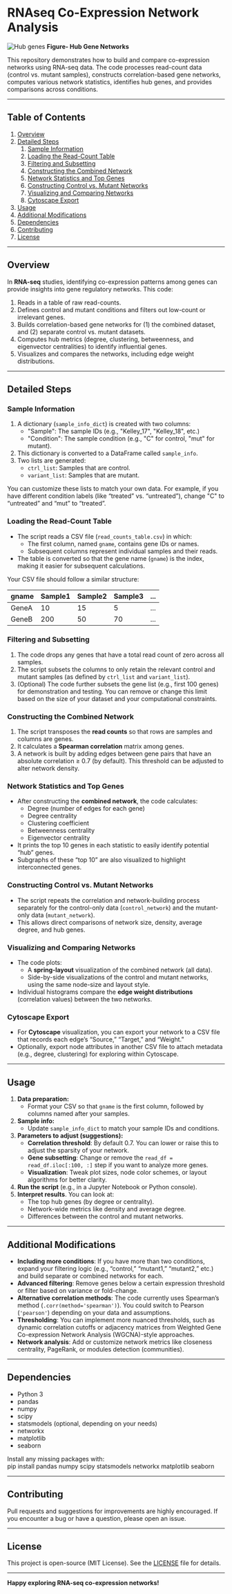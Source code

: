 # RNAseq Co-Expression Network Analysis
![Hub genes](output_0_3.png)
**Figure- Hub Gene Networks**

This repository demonstrates how to build and compare co-expression networks using RNA-seq data. The code processes read-count data (control vs. mutant samples), constructs correlation-based gene networks, computes various network statistics, identifies hub genes, and provides comparisons across conditions.

---

## Table of Contents
1. [Overview](#overview)  
2. [Detailed Steps](#detailed-steps)  
   1. [Sample Information](#sample-information)  
   2. [Loading the Read-Count Table](#loading-the-read-count-table)  
   3. [Filtering and Subsetting](#filtering-and-subsetting)  
   4. [Constructing the Combined Network](#constructing-the-combined-network)  
   5. [Network Statistics and Top Genes](#network-statistics-and-top-genes)  
   6. [Constructing Control vs. Mutant Networks](#constructing-control-vs-mutant-networks)  
   7. [Visualizing and Comparing Networks](#visualizing-and-comparing-networks)  
   8. [Cytoscape Export](#cytoscape-export)  
9. [Usage](#usage)  
10. [Additional Modifications](#additional-modifications)  
11. [Dependencies](#dependencies)  
12. [Contributing](#contributing)  
13. [License](#license)  

---

## Overview

In **RNA-seq** studies, identifying co-expression patterns among genes can provide insights into gene regulatory networks. This code:
1. Reads in a table of raw read-counts.  
2. Defines control and mutant conditions and filters out low-count or irrelevant genes.  
3. Builds correlation-based gene networks for (1) the combined dataset, and (2) separate control vs. mutant datasets.  
4. Computes hub metrics (degree, clustering, betweenness, and eigenvector centralities) to identify influential genes.  
5. Visualizes and compares the networks, including edge weight distributions.  

---

## Detailed Steps

### Sample Information
1. A dictionary (`sample_info_dict`) is created with two columns:  
   - "Sample": The sample IDs (e.g., "Kelley_17", "Kelley_18", etc.)  
   - "Condition": The sample condition (e.g., "C" for control, "mut" for mutant).  
2. This dictionary is converted to a DataFrame called `sample_info`.  
3. Two lists are generated:  
   - `ctrl_list`: Samples that are control.  
   - `variant_list`: Samples that are mutant.  

You can customize these lists to match your own data. For example, if you have different condition labels (like “treated” vs. “untreated”), change "C" to “untreated” and “mut” to “treated”.

### Loading the Read-Count Table
- The script reads a CSV file (`read_counts_table.csv`) in which:  
  - The first column, named `gname`, contains gene IDs or names.  
  - Subsequent columns represent individual samples and their reads.  
- The table is converted so that the gene name (`gname`) is the index, making it easier for subsequent calculations.  

Your CSV file should follow a similar structure:
  
| gname      | Sample1 | Sample2 | Sample3 | ... |
|------------|---------|---------|---------|-----|
| GeneA      | 10      | 15      | 5       | ... |
| GeneB      | 200     | 50      | 70      | ... |

### Filtering and Subsetting
1. The code drops any genes that have a total read count of zero across all samples.  
2. The script subsets the columns to only retain the relevant control and mutant samples (as defined by `ctrl_list` and `variant_list`).  
3. (Optional) The code further subsets the gene list (e.g., first 100 genes) for demonstration and testing. You can remove or change this limit based on the size of your dataset and your computational constraints.

### Constructing the Combined Network
1. The script transposes the **read counts** so that rows are samples and columns are genes.
2. It calculates a **Spearman correlation** matrix among genes.  
3. A network is built by adding edges between gene pairs that have an absolute correlation ≥ 0.7 (by default). This threshold can be adjusted to alter network density.

### Network Statistics and Top Genes
- After constructing the **combined network**, the code calculates:  
  - Degree (number of edges for each gene)  
  - Degree centrality  
  - Clustering coefficient  
  - Betweenness centrality  
  - Eigenvector centrality  
- It prints the top 10 genes in each statistic to easily identify potential “hub” genes.  
- Subgraphs of these “top 10” are also visualized to highlight interconnected genes.

### Constructing Control vs. Mutant Networks
- The script repeats the correlation and network-building process separately for the control-only data (`control_network`) and the mutant-only data (`mutant_network`).  
- This allows direct comparisons of network size, density, average degree, and hub genes.

### Visualizing and Comparing Networks
- The code plots:
  - A **spring-layout** visualization of the combined network (all data).  
  - Side-by-side visualizations of the control and mutant networks, using the same node-size and layout style.  
- Individual histograms compare the **edge weight distributions** (correlation values) between the two networks.

### Cytoscape Export
- For **Cytoscape** visualization, you can export your network to a CSV file that records each edge’s “Source,” “Target,” and “Weight.”  
- Optionally, export node attributes in another CSV file to attach metadata (e.g., degree, clustering) for exploring within Cytoscape.

---

## Usage

1. **Data preparation:**  
   - Format your CSV so that `gname` is the first column, followed by columns named after your samples.  
2. **Sample info:**  
   - Update `sample_info_dict` to match your sample IDs and conditions.  
3. **Parameters to adjust (suggestions):**  
   - **Correlation threshold**: By default 0.7. You can lower or raise this to adjust the sparsity of your network.  
   - **Gene subsetting**: Change or remove the `read_df = read_df.iloc[:100, :]` step if you want to analyze more genes.  
   - **Visualization**: Tweak plot sizes, node color schemes, or layout algorithms for better clarity.  
4. **Run the script** (e.g., in a Jupyter Notebook or Python console).  
5. **Interpret results**. You can look at:
   - The top hub genes (by degree or centrality).  
   - Network-wide metrics like density and average degree.  
   - Differences between the control and mutant networks.  

---

## Additional Modifications

- **Including more conditions**: If you have more than two conditions, expand your filtering logic (e.g., “control,” “mutant1,” “mutant2,” etc.) and build separate or combined networks for each.  
- **Advanced filtering**: Remove genes below a certain expression threshold or filter based on variance or fold-change.  
- **Alternative correlation methods**: The code currently uses Spearman’s method (`.corr(method='spearman')`). You could switch to Pearson (`'pearson'`) depending on your data and assumptions.  
- **Thresholding**: You can implement more nuanced thresholds, such as dynamic correlation cutoffs or adjacency matrices from Weighted Gene Co-expression Network Analysis (WGCNA)-style approaches.  
- **Network analysis**: Add or customize network metrics like closeness centrality, PageRank, or modules detection (communities).  

---

## Dependencies

- Python 3  
- pandas  
- numpy  
- scipy  
- statsmodels (optional, depending on your needs)  
- networkx  
- matplotlib  
- seaborn  

Install any missing packages with:  
pip install pandas numpy scipy statsmodels networkx matplotlib seaborn  

---

## Contributing

Pull requests and suggestions for improvements are highly encouraged. If you encounter a bug or have a question, please open an issue.

---

## License

This project is open-source (MIT License). See the [LICENSE](LICENSE) file for details.

---

**Happy exploring RNA-seq co-expression networks!**
